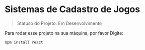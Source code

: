 <h1> Sistemas de Cadastro de Jogos</h1>

> Statuso do Projeto: Em Desenvolvimento

Para rodar esse projeto na sua máquina, por favor Digite:

```
npm install react
```
